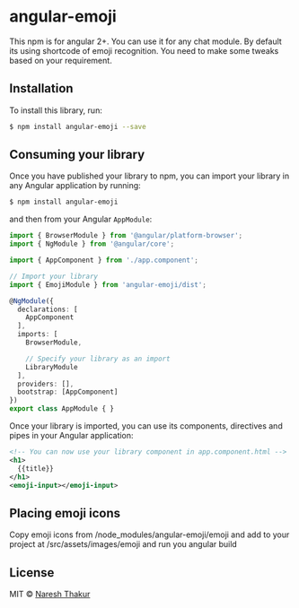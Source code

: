 # angular-emoji

This npm is for angular 2+. You can use it for any chat module. By default its using shortcode of emoji recognition. You need to make some tweaks based on your requirement.

## Installation

To install this library, run:

```bash
$ npm install angular-emoji --save
```

## Consuming your library

Once you have published your library to npm, you can import your library in any Angular application by running:

```bash
$ npm install angular-emoji
```

and then from your Angular `AppModule`:

```typescript
import { BrowserModule } from '@angular/platform-browser';
import { NgModule } from '@angular/core';

import { AppComponent } from './app.component';

// Import your library
import { EmojiModule } from 'angular-emoji/dist';

@NgModule({
  declarations: [
    AppComponent
  ],
  imports: [
    BrowserModule,

    // Specify your library as an import
    LibraryModule
  ],
  providers: [],
  bootstrap: [AppComponent]
})
export class AppModule { }
```

Once your library is imported, you can use its components, directives and pipes in your Angular application:

```xml
<!-- You can now use your library component in app.component.html -->
<h1>
  {{title}}
</h1>
<emoji-input></emoji-input>
```

## Placing emoji icons

Copy emoji icons from /node_modules/angular-emoji/emoji and add to your project at /src/assets/images/emoji and run you angular build


## License

MIT © [Naresh Thakur](mailto:thakurinbox@gmail.com)
